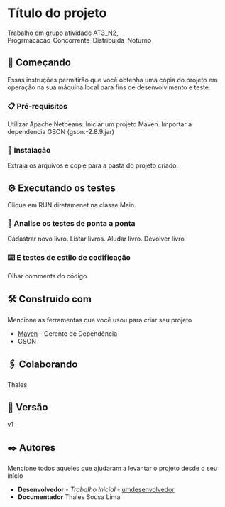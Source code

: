 # Título do projeto

Trabalho em grupo atividade AT3_N2, Progrmacacao_Concorrente_Distribuida_Noturno

## 🚀 Começando

Essas instruções permitirão que você obtenha uma cópia do projeto em operação na sua máquina local para fins de desenvolvimento e teste.


### 📋 Pré-requisitos

Utilizar Apache Netbeans.
Iniciar um projeto Maven.
Importar a dependencia GSON (gson.-2.8.9.jar)

### 🔧 Instalação

Extraia os arquivos e copie para a pasta do projeto criado.

## ⚙️ Executando os testes

Clique em RUN diretamenet na classe Main.

### 🔩 Analise os testes de ponta a ponta

Cadastrar novo livro.
Listar livros.
Aludar livro.
Devolver livro

### ⌨️ E testes de estilo de codificação

Olhar comments do código.

## 🛠️ Construído com

Mencione as ferramentas que você usou para criar seu projeto
* [Maven](https://maven.apache.org/) - Gerente de Dependência
* GSON

## 🖇️ Colaborando

Thales

## 📌 Versão

v1
## ✒️ Autores

Mencione todos aqueles que ajudaram a levantar o projeto desde o seu início

* **Desenvolvedor** - *Trabalho Inicial* - [umdesenvolvedor](https://github.com/caiosantosbsb)
* **Documentador** Thales Sousa Lima


